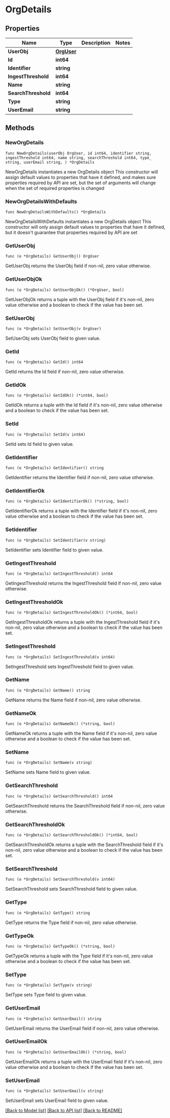 # OrgDetails

## Properties

Name | Type | Description | Notes
------------ | ------------- | ------------- | -------------
**UserObj** | [**OrgUser**](OrgUser.md) |  | 
**Id** | **int64** |  | 
**Identifier** | **string** |  | 
**IngestThreshold** | **int64** |  | 
**Name** | **string** |  | 
**SearchThreshold** | **int64** |  | 
**Type** | **string** |  | 
**UserEmail** | **string** |  | 

## Methods

### NewOrgDetails

`func NewOrgDetails(userObj OrgUser, id int64, identifier string, ingestThreshold int64, name string, searchThreshold int64, type_ string, userEmail string, ) *OrgDetails`

NewOrgDetails instantiates a new OrgDetails object
This constructor will assign default values to properties that have it defined,
and makes sure properties required by API are set, but the set of arguments
will change when the set of required properties is changed

### NewOrgDetailsWithDefaults

`func NewOrgDetailsWithDefaults() *OrgDetails`

NewOrgDetailsWithDefaults instantiates a new OrgDetails object
This constructor will only assign default values to properties that have it defined,
but it doesn't guarantee that properties required by API are set

### GetUserObj

`func (o *OrgDetails) GetUserObj() OrgUser`

GetUserObj returns the UserObj field if non-nil, zero value otherwise.

### GetUserObjOk

`func (o *OrgDetails) GetUserObjOk() (*OrgUser, bool)`

GetUserObjOk returns a tuple with the UserObj field if it's non-nil, zero value otherwise
and a boolean to check if the value has been set.

### SetUserObj

`func (o *OrgDetails) SetUserObj(v OrgUser)`

SetUserObj sets UserObj field to given value.


### GetId

`func (o *OrgDetails) GetId() int64`

GetId returns the Id field if non-nil, zero value otherwise.

### GetIdOk

`func (o *OrgDetails) GetIdOk() (*int64, bool)`

GetIdOk returns a tuple with the Id field if it's non-nil, zero value otherwise
and a boolean to check if the value has been set.

### SetId

`func (o *OrgDetails) SetId(v int64)`

SetId sets Id field to given value.


### GetIdentifier

`func (o *OrgDetails) GetIdentifier() string`

GetIdentifier returns the Identifier field if non-nil, zero value otherwise.

### GetIdentifierOk

`func (o *OrgDetails) GetIdentifierOk() (*string, bool)`

GetIdentifierOk returns a tuple with the Identifier field if it's non-nil, zero value otherwise
and a boolean to check if the value has been set.

### SetIdentifier

`func (o *OrgDetails) SetIdentifier(v string)`

SetIdentifier sets Identifier field to given value.


### GetIngestThreshold

`func (o *OrgDetails) GetIngestThreshold() int64`

GetIngestThreshold returns the IngestThreshold field if non-nil, zero value otherwise.

### GetIngestThresholdOk

`func (o *OrgDetails) GetIngestThresholdOk() (*int64, bool)`

GetIngestThresholdOk returns a tuple with the IngestThreshold field if it's non-nil, zero value otherwise
and a boolean to check if the value has been set.

### SetIngestThreshold

`func (o *OrgDetails) SetIngestThreshold(v int64)`

SetIngestThreshold sets IngestThreshold field to given value.


### GetName

`func (o *OrgDetails) GetName() string`

GetName returns the Name field if non-nil, zero value otherwise.

### GetNameOk

`func (o *OrgDetails) GetNameOk() (*string, bool)`

GetNameOk returns a tuple with the Name field if it's non-nil, zero value otherwise
and a boolean to check if the value has been set.

### SetName

`func (o *OrgDetails) SetName(v string)`

SetName sets Name field to given value.


### GetSearchThreshold

`func (o *OrgDetails) GetSearchThreshold() int64`

GetSearchThreshold returns the SearchThreshold field if non-nil, zero value otherwise.

### GetSearchThresholdOk

`func (o *OrgDetails) GetSearchThresholdOk() (*int64, bool)`

GetSearchThresholdOk returns a tuple with the SearchThreshold field if it's non-nil, zero value otherwise
and a boolean to check if the value has been set.

### SetSearchThreshold

`func (o *OrgDetails) SetSearchThreshold(v int64)`

SetSearchThreshold sets SearchThreshold field to given value.


### GetType

`func (o *OrgDetails) GetType() string`

GetType returns the Type field if non-nil, zero value otherwise.

### GetTypeOk

`func (o *OrgDetails) GetTypeOk() (*string, bool)`

GetTypeOk returns a tuple with the Type field if it's non-nil, zero value otherwise
and a boolean to check if the value has been set.

### SetType

`func (o *OrgDetails) SetType(v string)`

SetType sets Type field to given value.


### GetUserEmail

`func (o *OrgDetails) GetUserEmail() string`

GetUserEmail returns the UserEmail field if non-nil, zero value otherwise.

### GetUserEmailOk

`func (o *OrgDetails) GetUserEmailOk() (*string, bool)`

GetUserEmailOk returns a tuple with the UserEmail field if it's non-nil, zero value otherwise
and a boolean to check if the value has been set.

### SetUserEmail

`func (o *OrgDetails) SetUserEmail(v string)`

SetUserEmail sets UserEmail field to given value.



[[Back to Model list]](../README.md#documentation-for-models) [[Back to API list]](../README.md#documentation-for-api-endpoints) [[Back to README]](../README.md)


